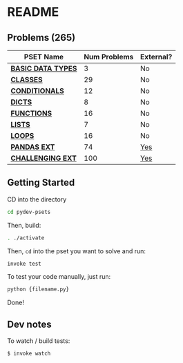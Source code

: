 # README

## Problems (265)


| PSET Name  | Num Problems | External? |
| ------------- | ------------- | ------------- |
| **[BASIC DATA TYPES](PROBLEMS.md/#basic-data-types-3)**  | 3  | No  |
| **[CLASSES](PROBLEMS.md/#classes-29)**  | 29  | No  |
| **[CONDITIONALS](PROBLEMS.md/#conditionals-12)**  | 12  | No  |
| **[DICTS](PROBLEMS.md/#dicts-8)**  | 8  | No  |
| **[FUNCTIONS](PROBLEMS.md/#functions-16)**  | 16  | No  |
| **[LISTS](PROBLEMS.md/#lists-7)**  | 7  | No  |
| **[LOOPS](PROBLEMS.md/#loops-16)**  | 16  | No  |
| **[PANDAS EXT](PROBLEMS.md/#pandas-ext-74)**  | 74  | [Yes](exports/pset_pandas_ext)  |
| **[CHALLENGING EXT](PROBLEMS.md/#challenging-ext-100)**  | 100  | [Yes](exports/pset_challenging_ext)  |

## Getting Started

CD into the directory

```bash
cd pydev-psets
```

Then, build:

```bash
. ./activate
```

Then, `cd` into the pset you want to solve and run:

```bash
invoke test
```

To test your code manually, just run:

```bash
python {filename.py}
```

Done!

## Dev notes

To watch / build tests:

```bash
$ invoke watch
```
